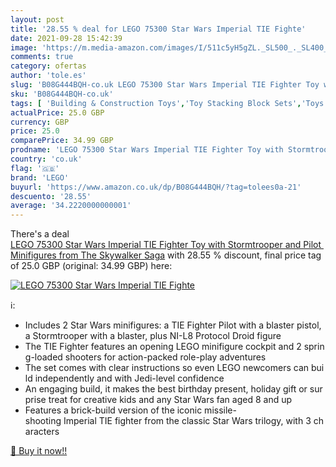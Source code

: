 ```yaml
---
layout: post
title: '28.55 % deal for LEGO 75300 Star Wars Imperial TIE Fighte'
date: 2021-09-28 15:42:39
image: 'https://m.media-amazon.com/images/I/511c5yH5gZL._SL500_._SL400_.jpg'
comments: true
category: ofertas
author: 'tole.es'
slug: 'B08G444BQH-co.uk LEGO 75300 Star Wars Imperial TIE Fighter Toy with...'
sku: 'B08G444BQH-co.uk'
tags: [ 'Building & Construction Toys','Toy Stacking Block Sets','Toys & Games','Toys Store','lego', ]
actualPrice: 25.0 GBP
currency: GBP
price: 25.0
comparePrice: 34.99 GBP
prodname: 'LEGO 75300 Star Wars Imperial TIE Fighter Toy with Stormtrooper and Pilot Minifigures from The Skywalker Saga'
country: 'co.uk'
flag: '🇬🇧'
brand: 'LEGO'
buyurl: 'https://www.amazon.co.uk/dp/B08G444BQH/?tag=tolees0a-21'
descuento: '28.55'
average: '34.2220000000001'
---
```


There's a deal [LEGO 75300 Star Wars Imperial TIE Fighter Toy with Stormtrooper and Pilot Minifigures from The Skywalker Saga](https://www.amazon.co.uk/dp/B08G444BQH/?tag=tolees0a-21)  with  28.55 % discount, final price tag of  25.0 GBP (original: 34.99 GBP) here:

[![LEGO 75300 Star Wars Imperial TIE Fighte](https://m.media-amazon.com/images/I/511c5yH5gZL._SL500_._SL400_.jpg)](https://www.amazon.co.uk/dp/B08G444BQH/?tag=tolees0a-21)

ℹ️:

- Includes 2 Star Wars minifigures: a TIE Fighter Pilot with a blaster pistol, a Stormtrooper with a blaster, plus NI-L8 Protocol Droid figure
- The TIE Fighter features an opening LEGO minifigure cockpit and 2 spring-loaded shooters for action-packed role-play adventures
- The set comes with clear instructions so even LEGO newcomers can build independently and with Jedi-level confidence
- An engaging build, it makes the best birthday present, holiday gift or surprise treat for creative kids and any Star Wars fan aged 8 and up
- Features a brick-build version of the iconic missile-shooting Imperial TIE fighter from the classic Star Wars trilogy, with 3 characters

[🛒 Buy it now!!](https://www.amazon.co.uk/dp/B08G444BQH/?tag=tolees0a-21)
